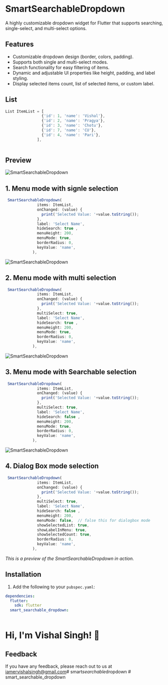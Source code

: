  
# SmartSearchableDropdown

A highly customizable dropdown widget for Flutter that supports searching, single-select, and multi-select options.

## Features
- Customizable dropdown design (border, colors, padding).
- Supports both single and multi-select modes.
- Search functionality for easy filtering of items.
- Dynamic and adjustable UI properties like height, padding, and label styling.
- Display selected items count, list of selected items, or custom label.

 
## List

```javascript
List ItemList = [
                {'id': 1, 'name': 'Vishal'},
                {'id': 2, 'name': 'Pragya'},
                {'id': 3, 'name': 'Chotu'},
                {'id': 7, 'name': 'CU'},
                {'id': 4, 'name': 'Pari'},
              ],
 

```
## Preview

![SmartSearchableDropdown](assets/1.gif)

## 1. Menu mode with signle selection
```javascript 
 SmartSearchableDropdown(
              items: ItemList,
              onChanged: (value) {
                print('Selected Value: '+value.toString());
              },
              label: 'Select Name',  
              hideSearch: true ,
              menuHeight: 200,
              menuMode: true, 
              borderRadius: 0, 
              keyValue: 'name',
            ),
```


![SmartSearchableDropdown](assets/3.gif)

## 2. Menu mode with multi selection
```javascript 
 SmartSearchableDropdown(
              items: ItemList,
              onChanged: (value) {
                print('Selected Value: '+value.toString());
              },
              multiSelect: true,
              label: 'Select Name',  
              hideSearch: true ,
              menuHeight: 200,
              menuMode: true, 
              borderRadius: 0, 
              keyValue: 'name',
            ),
```

![SmartSearchableDropdown](assets/2.gif)

## 3. Menu mode with Searchable selection
```javascript 
 SmartSearchableDropdown(
              items: ItemList,
              onChanged: (value) {
                print('Selected Value: '+value.toString());
              },
              multiSelect: true,
              label: 'Select Name',  
              hideSearch: false ,
              menuHeight: 200,
              menuMode: true, 
              borderRadius: 0, 
              keyValue: 'name',
            ),
```

![SmartSearchableDropdown](assets/4.gif)
## 4. Dialog Box mode selection
```javascript 
 SmartSearchableDropdown(
              items: ItemList,
              onChanged: (value) {
                print('Selected Value: '+value.toString());
              },
              multiSelect: true,
              label: 'Select Name',  
              hideSearch: false ,
              menuHeight: 200,
              menuMode: false,  // false this for dialogbox mode 
              showSelectedList: true,
              showLabelInMenu: true,
              showSelectedCount: true,
              borderRadius: 0, 
              keyValue: 'name',
            ),
```
*This is a preview of the SmartSearchableDropdown in action.*

## Installation

1. Add the following to your `pubspec.yaml`:

```yaml
dependencies:
  flutter:
    sdk: flutter
  smart_searchable_dropdown:
   
```

# Hi, I'm Vishal Singh! 👋

## Feedback

If you have any feedback, please reach out to us at iamervishalsingh@gmail.com#   s m a r t _ s e a r c h a b l e _ d r o p d o w n 
 
 # smart_searchable_dropdown
